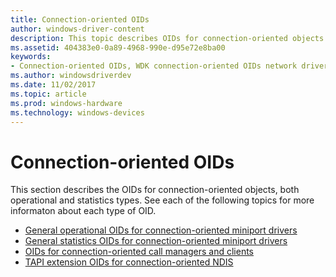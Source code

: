 ```yaml
---
title: Connection-oriented OIDs
author: windows-driver-content
description: This topic describes OIDs for connection-oriented objects.
ms.assetid: 404383e0-0a89-4968-990e-d95e72e8ba00
keywords:
- Connection-oriented OIDs, WDK connection-oriented OIDs network drivers
ms.author: windowsdriverdev
ms.date: 11/02/2017
ms.topic: article
ms.prod: windows-hardware
ms.technology: windows-devices
---
```


# Connection-oriented OIDs

This section describes the OIDs for connection-oriented objects, both operational and statistics types. See each of the following topics for more informaton about each type of OID.

- [General operational OIDs for connection-oriented miniport drivers](general-operational-oids-for-connection-oriented-miniport-drivers.md)
- [General statistics OIDs for connection-oriented miniport drivers](general-statistics-oids-for-connection-oriented-miniport-drivers.md)
- [OIDs for connection-oriented call managers and clients](oids-for-connection-oriented-call-managers-and-clients.md)
- [TAPI extension OIDs for connection-oriented NDIS](tapi-extension-oids-for-connection-oriented-ndis.md)

